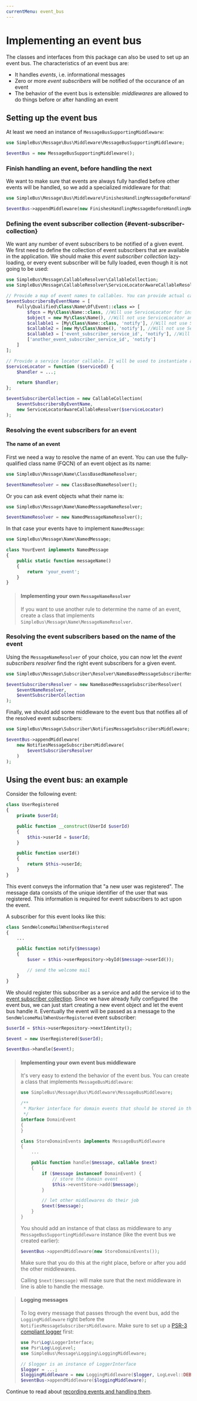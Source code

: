 ```yaml
---
currentMenu: event_bus
---
```


# Implementing an event bus

The classes and interfaces from this package can also be used to set up an event bus. The characteristics of an event
bus are:

- It handles *events*, i.e. informational messages
- Zero or more *event subscribers* will be notified of the occurance of an event
- The behavior of the event bus is extensible: *middlewares* are allowed to do things before or after handling an event

## Setting up the event bus

At least we need an instance of `MessageBusSupportingMiddleware`:

```php
use SimpleBus\Message\Bus\Middleware\MessageBusSupportingMiddleware;

$eventBus = new MessageBusSupportingMiddleware();
```

### Finish handling an event, before handling the next

We want to make sure that events are always fully handled before other events will be handled, so we add a
specialized middleware for that:

```php
use SimpleBus\Message\Bus\Middleware\FinishesHandlingMessageBeforeHandlingNext;

$eventBus->appendMiddleware(new FinishesHandlingMessageBeforeHandlingNext());
```

### Defining the event subscriber collection {#event-subscriber-collection}

We want any number of event subscribers to be notified of a given event. We first need to define the collection of event
subscribers that are available in the application. We should make this *event subscriber collection* lazy-loading, or
every event subscriber will be fully loaded, even though it is not going to be used:

```php
use SimpleBus\Message\CallableResolver\CallableCollection;
use SimpleBus\Message\CallableResolver\ServiceLocatorAwareCallableResolver;

// Provide a map of event names to callables. You can provide actual callables, or lazy-loading ones using a ServiceLocator
$eventSubscribersByEventName = [
    Fully\Qualified\Class\Name\Of\Event::class => [
        $fqcn = My\Class\Name::class, //Will use ServiceLocator for instantiation and invoke $instance->notify()
        $object = new My\Class\Name(), //Will not use ServiceLocator and invoke $object->notify()
        $callable1 = [My\Class\Name::class, 'notify'], //Will not use ServiceLocator and invoke My\Class\Name::notify() statically
        $callable2 = [new My\Class\Name(), 'notify'], //Will not use ServiceLocator and invoke $serviceInstance->notify()
        $callable3 = ['event_subscriber_service_id', 'notify'], //Will use ServiceLocator to instantiate service and invoke '$object->notify()' method
        ['another_event_subscriber_service_id', 'notify']
    ]
];

// Provide a service locator callable. It will be used to instantiate a subscriber service whenever requested.
$serviceLocator = function ($serviceId) {
    $handler = ...;

    return $handler;
};

$eventSubscriberCollection = new CallableCollection(
    $eventSubscribersByEventName,
    new ServiceLocatorAwareCallableResolver($serviceLocator)
);
```

### Resolving the event subscribers for an event

#### The name of an event

First we need a way to resolve the name of an event. You can use the fully-qualified class name (FQCN) of an
event object as its name:

```php
use SimpleBus\Message\Name\ClassBasedNameResolver;

$eventNameResolver = new ClassBasedNameResolver();
```

Or you can ask event objects what their name is:

```php
use SimpleBus\Message\Name\NamedMessageNameResolver;

$eventNameResolver = new NamedMessageNameResolver();
```

In that case your events have to implement `NamedMessage`:

```php
use SimpleBus\Message\Name\NamedMessage;

class YourEvent implements NamedMessage
{
    public static function messageName()
    {
        return 'your_event';
    }
}
```

> #### Implementing your own `MessageNameResolver`
>
> If you want to use another rule to determine the name of an event, create a class that implements
> `SimpleBus\Message\Name\MessageNameResolver`.

### Resolving the event subscribers based on the name of the event

Using the `MessageNameResolver` of your choice, you can now let the *event subscribers resolver* find the right event
subscribers for a given event.

```php
use SimpleBus\Message\Subscriber\Resolver\NameBasedMessageSubscriberResolver;

$eventSubscribersResolver = new NameBasedMessageSubscriberResolver(
    $eventNameResolver,
    $eventSubscriberCollection
);
```

Finally, we should add some middleware to the event bus that notifies all of the resolved event subscribers:

```php
use SimpleBus\Message\Subscriber\NotifiesMessageSubscribersMiddleware;

$eventBus->appendMiddleware(
    new NotifiesMessageSubscribersMiddleware(
        $eventSubscribersResolver
    )
);
```

## Using the event bus: an example

Consider the following event:

```php
class UserRegistered
{
    private $userId;

    public function __construct(UserId $userId)
    {
        $this->userId = $userId;
    }

    public function userId()
    {
        return $this->userId;
    }
}
```

This event conveys the information that "a new user was registered". The message data consists of the unique identifier
of the user that was registered. This information is required for event subscribers to act upon the event.

A subscriber for this event looks like this:

```php
class SendWelcomeMailWhenUserRegistered
{
    ...

    public function notify($message)
    {
        $user = $this->userRepository->byId($message->userId());

        // send the welcome mail
    }
}
```

We should register this subscriber as a service and add the service id to the [event subscriber
collection](#event-subscriber-collection). Since we have already fully configured the event bus, we can just start
creating a new event object and let the event bus handle it. Eventually the event will be passed as a message to the
`SendWelcomeMailWhenUserRegistered` event subscriber:

```php
$userId = $this->userRepository->nextIdentity();

$event = new UserRegistered($userId);

$eventBus->handle($event);
```

> #### Implementing your own event bus middleware
>
> It's very easy to extend the behavior of the event bus. You can create a class that implements
> `MessageBusMiddleware`:
>
> ```php
> use SimpleBus\Message\Bus\Middleware\MessageBusMiddleware;
>
> /**
>  * Marker interface for domain events that should be stored in the event store
>  */
> interface DomainEvent
> {
> }
>
> class StoreDomainEvents implements MessageBusMiddleware
> {
>     ...
>
>     public function handle($message, callable $next)
>     {
>         if ($message instanceof DomainEvent) {
>             // store the domain event
>             $this->eventStore->add($message);
>         }
>
>         // let other middlewares do their job
>         $next($message);
>     }
> }
> ```
>
> You should add an instance of that class as middleware to any `MessageBusSupportingMiddleware` instance (like the
> event bus we created earlier):
>
> ```php
> $eventBus->appendMiddleware(new StoreDomainEvents());
> ```
>
> Make sure that you do this at the right place, before or after you add the other middlewares.
>
> Calling `$next($message)` will make sure that the next middleware in line is able to handle the message.

> #### Logging messages
>
> To log every message that passes through the event bus, add the `LoggingMiddleware` right before the
> `NotifiesMessageSubscribersMiddleware`. Make sure to set up a [PSR-3 compliant
> logger](http://www.php-fig.org/psr/psr-3/) first:
>
> ```php
> use Psr\Log\LoggerInterface;
> use Psr\Log\LogLevel;
> use SimpleBus\Message\Logging\LoggingMiddleware;
>
> // $logger is an instance of LoggerInterface
> $logger = ...;
> $loggingMiddleware = new LoggingMiddleware($logger, LogLevel::DEBUG);
> $eventBus->appendMiddleware($loggingMiddleware);
> ```

Continue to read about [recording events and handling them](message_recorder.md).
